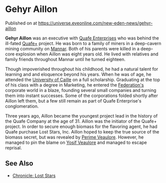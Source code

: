 # Gehyr Aillon
Published on  at https://universe.eveonline.com/new-eden-news/gehyr-aillon

**Gehyr Aillon** was an executive with [Quafe Enterprises](ssPYMESgTyz1rl4fTojD6) who was behind the ill-fated [Quafe+](7LIn9llI0ZBSXDQ1VxZr2g) project. He was born to a family of miners in a deep-cavern mining community on [Mannar](4BaMCkOwYaPpd4ZMtEfEY). Both of his parents were killed in a deep-core explosion when Aillon was eight years old. He lived with relatives and family friends throughout Mannar until he turned eighteen.

Though impoverished throughout his childhood, he had a natural talent for learning and and eloquence beyond his years. When he was of age, he attended the [University of Caille](3yrFWFSjOxnFu1GTFhudTM) on a full scholarship. Graduating at the top of his class with a degree in Marketing, he entered the [Federation's](4bufc5OaK80rlo20Pez6gK) corporate world in a blaze, founding several small companies and turning them into instant successes. Some of the corporations folded shortly after Aillon left them, but a few still remain as part of Quafe Enterprise's conglomeration.

Three years ago, Aillon became the youngest project lead in the history of the Quafe Company at the age of 31. Aillon was the initiator of the Quafe+ project. In order to secure enough biomass for the flavoring agent, he had Quafe purchase Lost Stars, Inc. Aillon hoped to keep the true source of the biomass secret, but was revealed by [Perime Veaulore](4FTWbLWsDznVocb4juSNYc). However, he managed to pin the blame on [Yosif Veaulore](1vyqZVXMmvgH8Q6h4tqdsz) and managed to escape reprisal.

See Also
--------
-   [Chronicle: Lost Stars](4JQDhbxB9nTdAF2cmCWPF8)
